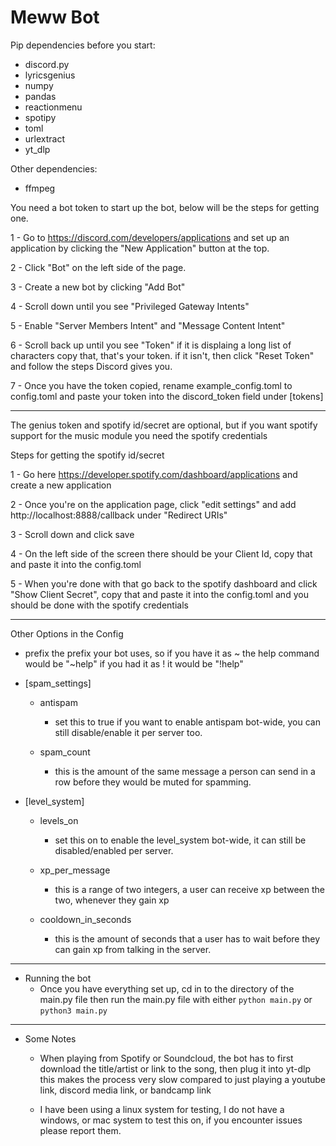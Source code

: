 # Meww Bot

Pip dependencies before you start:
  - discord.py
  - lyricsgenius
  - numpy
  - pandas
  - reactionmenu
  - spotipy
  - toml
  - urlextract
  - yt_dlp
  
Other dependencies:
  - ffmpeg

You need a bot token to start up the bot, below will be the steps for getting one.

1 - Go to https://discord.com/developers/applications and set up an application by clicking the "New Application" button at the top.


2 - Click "Bot" on the left side of the page.


3 - Create a new bot by clicking "Add Bot"


4 - Scroll down until you see "Privileged Gateway Intents"


5 - Enable "Server Members Intent" and "Message Content Intent"


6 - Scroll back up until you see "Token" if it is displaing a long list of characters copy that, that's your token. if it isn't, then click "Reset Token" and follow the steps Discord gives you.


7 - Once you have the token copied, rename example_config.toml to config.toml and paste your token into the discord_token field under [tokens]

-----------------------------------------------------------------------------------------------------------------------------------------

The genius token and spotify id/secret are optional, but if you want spotify support for the music module you need the spotify credentials

Steps for getting the spotify id/secret

1 - Go here https://developer.spotify.com/dashboard/applications and create a new application

2 - Once you're on the application page, click "edit settings" and add http://localhost:8888/callback under "Redirect URIs"

3 - Scroll down and click save

4 - On the left side of the screen there should be your Client Id, copy that and paste it into the config.toml

5 - When you're done with that go back to the spotify dashboard and click "Show Client Secret", copy that and paste it into the config.toml and you should be done with the spotify credentials

-----------------------------------------------------------------------------------------------------------------------------------------

Other Options in the Config

- prefix 
the prefix your bot uses, so if you have it as ~ the help command would be "~help" if you had it as ! it would be "!help"

- [spam_settings]
  - antispam
    - set this to true if you want to enable antispam bot-wide, you can still disable/enable it per server too.
  
  - spam_count
    - this is the amount of the same message a person can send in a row before they would be muted for spamming.
 
- [level_system]
  - levels_on
    - set this on to enable the level_system bot-wide, it can still be disabled/enabled per server.
  
  - xp_per_message
    - this is a range of two integers, a user can receive xp between the two, whenever they gain xp
  
  - cooldown_in_seconds
    - this is the amount of seconds that a user has to wait before they can gain xp from talking in the server.
    
-----------------------------------------------------------------------------------------------------------------------------------------

- Running the bot
  - Once you have everything set up, cd in to the directory of the main.py file then run the main.py file with either `python main.py` or `python3 main.py`
    
-----------------------------------------------------------------------------------------------------------------------------------------

- Some Notes
  - When playing from Spotify or Soundcloud, the bot has to first download the title/artist or link to the song, then plug it into yt-dlp this makes the process very slow compared to just playing a youtube link, discord media link, or bandcamp link
  
  - I have been using a linux system for testing, I do not have a windows, or mac system to test this on, if you encounter issues please report them.
